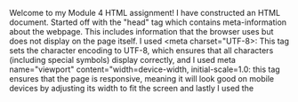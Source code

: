 Welcome to my Module 4 HTML assignment! I have constructed an HTML document. Started off with the "head" tag which contains meta-information about the webpage. This includes information that the browser uses but does not display on the page itself. I used <meta charset="UTF-8>: This tag sets the character encoding to UTF-8, which ensures that all characters (including special symbols) display correctly, and I used meta name="viewport" content="width=device-width, initial-scale=1.0: this tag ensures that the page is responsive, meaning it will look good on mobile devices by adjusting its width to fit the screen and lastly I used the <title> tag which defines the title of the webpage, which will appear on the browser tab.
Next I formatted the body starting with "fieldset" and "legend" which created a heading for Personal Information. Created fields for "name", "email" and "message" which allows users to leave any comments using "textarea".
After that I used the "radio" input type for the bonus to ask the user "How did they find our page?" and this created options for them to select from.
Lastly, I created a submit button with the value of Send to finalize and submit the form.
Next I created a table using the "table" with a border that equals 2 and I used "h2" for a header that wasn't too big for my table. I used "tr" and the "th" to construct the tables rows and headers. Then I used "td" to enter the data for my table.
After the table, I created a navigation bar using "nav" and an unordered list with "ul". I used "a href="" to reference the button with the corresponding IDs.
Finally, I uploaded an image and rounded it off. The image is my favorite bootcamp ever! Run it to find out! 
